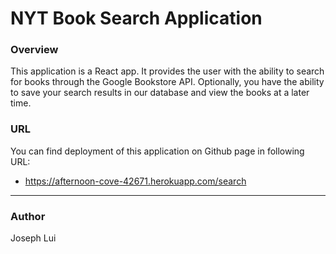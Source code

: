 # NYT Book Search Application

### Overview

This application is a React app.  It provides the user with the ability to search for books through the Google Bookstore API.  Optionally, you have the ability to save your search results in our database and view the books at a later time.  


### URL

You can find deployment of this application on Github page in following URL:

 * https://afternoon-cove-42671.herokuapp.com/search
 
 - - -
 
 ### Author
 
 Joseph Lui
 
